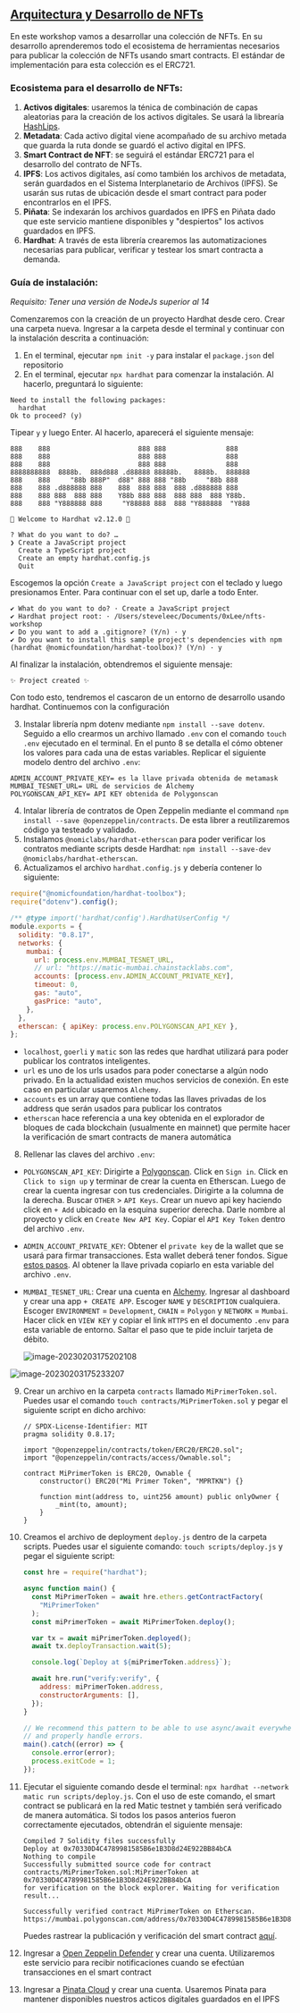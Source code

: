 ## <u>Arquitectura y Desarrollo de NFTs</u>

En este workshop vamos a desarrollar una colección de NFTs. En su desarrollo aprenderemos todo el ecosistema de herramientas necesarios para publicar la colección de NFTs usando smart contracts. El estándar de implementación para esta colección es el ERC721.

### Ecosistema para el desarrollo de NFTs:

1. **Activos digitales**: usaremos la ténica de combinación de capas aleatorias para la creación de los activos digitales. Se usará la librearía [HashLips](https://github.com/HashLips/hashlips_art_engine).
2. **Metadata**: Cada activo digital viene acompañado de su archivo metada que guarda la ruta donde se guardó el activo digital en IPFS.
3. **Smart Contract de NFT**: se seguirá el estándar ERC721 para el desarrollo del contrato de NFTs.
4. **IPFS**: Los activos digitales, así como también los archivos de metadata, serán guardados en el Sistema Interplanetario de Archivos (IPFS). Se usarán sus rutas de ubicación desde el smart contract para poder encontrarlos en el IPFS.
5. **Piñata**: Se indexarán los archivos guardados en IPFS en Piñata dado que este servicio mantiene disponibles y "despiertos" los activos guardados en IPFS.
6. **Hardhat**: A través de esta librería crearemos las automatizaciones necesarias para publicar, verificar y testear los smart contracta a demanda.

### **Guía de instalación:**

_Requisito: Tener una versión de NodeJs superior al 14_

Comenzaremos con la creación de un proyecto Hardhat desde cero. Crear una carpeta nueva. Ingresar a la carpeta desde el terminal y continuar con la instalación descrita a continuación:

1. En el terminal, ejecutar `npm init -y` para instalar el `package.json` del repositorio
2. En el terminal, ejecutar `npx hardhat` para comenzar la instalación. Al hacerlo, preguntará lo siguiente:

```
Need to install the following packages:
  hardhat
Ok to proceed? (y)
```

Tipear `y` y luego Enter. Al hacerlo, aparecerá el siguiente mensaje:

```
888    888                      888 888               888
888    888                      888 888               888
888    888                      888 888               888
8888888888  8888b.  888d888 .d88888 88888b.   8888b.  888888
888    888     "88b 888P"  d88" 888 888 "88b     "88b 888
888    888 .d888888 888    888  888 888  888 .d888888 888
888    888 888  888 888    Y88b 888 888  888 888  888 Y88b.
888    888 "Y888888 888     "Y88888 888  888 "Y888888  "Y888

👷 Welcome to Hardhat v2.12.0 👷‍

? What do you want to do? …
❯ Create a JavaScript project
  Create a TypeScript project
  Create an empty hardhat.config.js
  Quit
```

Escogemos la opción `Create a JavaScript project` con el teclado y luego presionamos Enter. Para continuar con el set up, darle a todo Enter.

```
✔ What do you want to do? · Create a JavaScript project
✔ Hardhat project root: · /Users/steveleec/Documents/0xLee/nfts-workshop
✔ Do you want to add a .gitignore? (Y/n) · y
✔ Do you want to install this sample project's dependencies with npm (hardhat @nomicfoundation/hardhat-toolbox)? (Y/n) · y
```

Al finalizar la instalación, obtendremos el siguiente mensaje:

```
✨ Project created ✨
```

Con todo esto, tendremos el cascaron de un entorno de desarrollo usando hardhat. Continuemos con la configuración

3. Instalar librería npm dotenv mediante `npm install --save dotenv`. Seguido a ello crearmos un archivo llamado `.env` con el comando `touch .env` ejecutado en el terminal. En el punto 8 se detalla el cómo obtener los valores para cada una de estas variables. Replicar el siguiente modelo dentro del archivo `.env`:

```
ADMIN_ACCOUNT_PRIVATE_KEY= es la llave privada obtenida de metamask
MUMBAI_TESNET_URL= URL de servicios de Alchemy
POLYGONSCAN_API_KEY= API KEY obtenida de Polygonscan
```

4. Intalar librería de contratos de Open Zeppelin mediante el command `npm install --save @openzeppelin/contracts`. De esta librer a reutilizaremos código ya testeado y validado.
5. Instalamos `@nomiclabs/hardhat-etherscan` para poder verificar los contratos mediante scripts desde Hardhat: `npm install --save-dev @nomiclabs/hardhat-etherscan`.
6. Actualizamos el archivo `hardhat.config.js` y debería contener lo siguiente:

```js
require("@nomicfoundation/hardhat-toolbox");
require("dotenv").config();

/** @type import('hardhat/config').HardhatUserConfig */
module.exports = {
  solidity: "0.8.17",
  networks: {
    mumbai: {
      url: process.env.MUMBAI_TESNET_URL,
      // url: "https://matic-mumbai.chainstacklabs.com",
      accounts: [process.env.ADMIN_ACCOUNT_PRIVATE_KEY],
      timeout: 0,
      gas: "auto",
      gasPrice: "auto",
    },
  },
  etherscan: { apiKey: process.env.POLYGONSCAN_API_KEY },
};
```

- `localhost`, `goerli` y `matic` son las redes que hardhat utilizará para poder publicar los contratos inteligentes.
- `url` es uno de los urls usados para poder conectarse a algún nodo privado. En la actualidad existen muchos servicios de conexión. En este caso en particular usaremos `Alchemy`.
- `accounts` es un array que contiene todas las llaves privadas de los address que serán usados para publicar los contratos
- `etherscan` hace referencia a una key obtenida en el explorador de bloques de cada blockchain (usualmente en mainnet) que permite hacer la verificación de smart contracts de manera automática

8. Rellenar las claves del archivo `.env`:

- `POLYGONSCAN_API_KEY`: Dirigirte a [Polygonscan](https://polygonscan.com/). Click en `Sign in`. Click en `Click to sign up` y terminar de crear la cuenta en Etherscan. Luego de crear la cuenta ingresar con tus credenciales. Dirigirte a la columna de la derecha. Buscar `OTHER` > `API Keys`. Crear un nuevo api key haciendo click en `+ Add` ubicado en la esquina superior derecha. Darle nombre al proyecto y click en `Create New API Key`. Copiar el `API Key Token` dentro del archivo `.env`.

- `ADMIN_ACCOUNT_PRIVATE_KEY`: Obtener el `private key` de la wallet que se usará para firmar transacciones. Esta wallet deberá tener fondos. Sigue [estos pasos](http://help.silamoney.com/en/articles/4254246-how-to-generate-ethereum-keys#:~:text=Retrieving%20your%20Private%20Key%20using,password%20and%20then%20click%20Confirm.). Al obtener la llave privada copiarlo en esta variable del archivo `.env`.

- `MUMBAI_TESNET_URL`: Crear una cuenta en [Alchemy](https://dashboard.alchemyapi.io/). Ingresar al dashboard y crear una app `+ CREATE APP`. Escoger `NAME` y `DESCRIPTION` cualquiera. Escoger `ENVIRONMENT` = `Development`, `CHAIN` = `Polygon` y `NETWORK` = `Mumbai`. Hacer click en `VIEW KEY` y copiar el link `HTTPS` en el documento `.env` para esta variable de entorno. Saltar el paso que te pide incluir tarjeta de débito.

  ![image-20230203175202108](https://user-images.githubusercontent.com/3300958/216736196-7c319e0a-36ca-456e-b4b9-72984d27e9b2.png)

![image-20230203175233207](https://user-images.githubusercontent.com/3300958/216736197-e81d4648-6c38-470a-9c48-2c883c9a9701.png)

9. Crear un archivo en la carpeta `contracts` llamado `MiPrimerToken.sol`. Puedes usar el comando `touch contracts/MiPrimerToken.sol` y pegar el siguiente script en dicho archivo:

   ```solidity
   // SPDX-License-Identifier: MIT
   pragma solidity 0.8.17;
   
   import "@openzeppelin/contracts/token/ERC20/ERC20.sol";
   import "@openzeppelin/contracts/access/Ownable.sol";
   
   contract MiPrimerToken is ERC20, Ownable {
       constructor() ERC20("Mi Primer Token", "MPRTKN") {}
   
       function mint(address to, uint256 amount) public onlyOwner {
           _mint(to, amount);
       }
   }
   ```

10. Creamos el archivo de deployment `deploy.js` dentro de la carpeta scripts. Puedes usar el siguiente comando: `touch scripts/deploy.js` y pegar el siguiente script:

    ```javascript
    const hre = require("hardhat");
    
    async function main() {
      const MiPrimerToken = await hre.ethers.getContractFactory(
        "MiPrimerToken"
      );
      const miPrimerToken = await MiPrimerToken.deploy();
    
      var tx = await miPrimerToken.deployed();
      await tx.deployTransaction.wait(5);
    
      console.log(`Deploy at ${miPrimerToken.address}`);
    
      await hre.run("verify:verify", {
        address: miPrimerToken.address,
        constructorArguments: [],
      });
    }
    
    // We recommend this pattern to be able to use async/await everywhere
    // and properly handle errors.
    main().catch((error) => {
      console.error(error);
      process.exitCode = 1;
    });
    ```

11. Ejecutar el siguiente comando desde el terminal: `npx hardhat --network matic run scripts/deploy.js`. Con el uso de este comando, el smart contract se publicará en la red Matic testnet y también será verificado de manera automática. Si todos los pasos anterios fueron correctamente ejecutados, obtendrán el siguiente mensaje:

    ```
    Compiled 7 Solidity files successfully
    Deploy at 0x70330D4C4789981585B6e1B3D8d24E922BB84bCA
    Nothing to compile
    Successfully submitted source code for contract
    contracts/MiPrimerToken.sol:MiPrimerToken at 0x70330D4C4789981585B6e1B3D8d24E922BB84bCA
    for verification on the block explorer. Waiting for verification result...
    
    Successfully verified contract MiPrimerToken on Etherscan.
    https://mumbai.polygonscan.com/address/0x70330D4C4789981585B6e1B3D8d24E922BB84bCA#code
    ```

    Puedes rastrear la publicación y verificación del smart contract [aquí](https://mumbai.polygonscan.com/address/0x70330D4C4789981585B6e1B3D8d24E922BB84bCA#code).

12. Ingresar a [Open Zeppelin Defender](https://defender.openzeppelin.com/) y crear una cuenta. Utilizaremos este servicio para recibir notificaciones cuando se efectúan transacciones en el smart contract

13. Ingresar a [Pinata Cloud](https://www.pinata.cloud/) y crear una cuenta. Usaremos Pinata para mantener disponibles nuestros acticos digitales guardados en el IPFS
